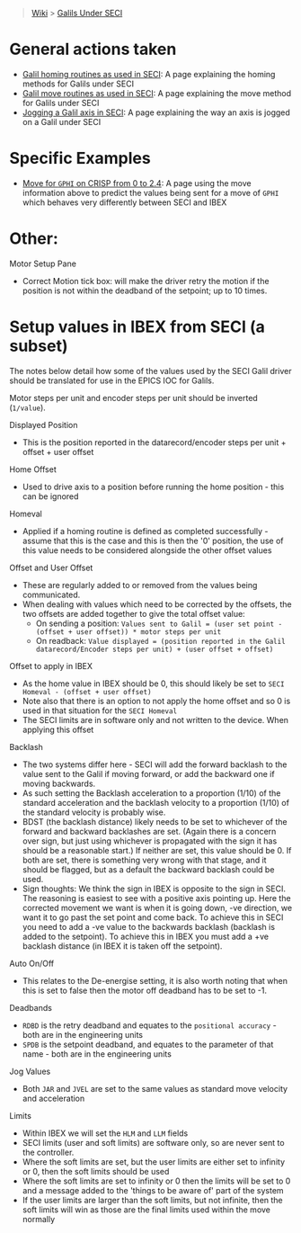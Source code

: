 > [Wiki](Home) > [Galils Under SECI](galils-under-seci)

# General actions taken
- [Galil homing routines as used in SECI](Homing-Galils-under-SECI): A page explaining the homing methods for Galils under SECI
- [Galil move routines as used in SECI](move-galils-under-SECI): A page explaining the move method for Galils under SECI
- [Jogging a Galil axis in SECI](jog-galils-in-SECI): A page explaining the way an axis is jogged on a Galil under SECI

# Specific Examples
- [Move for `GPHI` on CRISP from 0 to 2.4](move-gphi): A page using the move information above to predict the values being sent for a move of `GPHI` which behaves very differently between SECI and IBEX

# Other:

Motor Setup Pane

   - Correct Motion tick box: will make the driver retry the motion if the position is not within the deadband of the setpoint; up to 10 times.

# Setup values in IBEX from SECI (a subset)

The notes below detail how some of the values used by the SECI Galil driver should be translated for use in the EPICS IOC for Galils.

Motor steps per unit and encoder steps per unit should be inverted (`1/value`).

Displayed Position

- This is the position reported in the datarecord/encoder steps per unit + offset + user offset

Home Offset

- Used to drive axis to a position before running the home position - this can be ignored

Homeval

- Applied if a homing routine is defined as completed successfully - assume that this is the case and this is then the '0' position, the use of this value needs to be considered alongside the other offset values

Offset and User Offset

- These are regularly added to or removed from the values being communicated.
- When dealing with values which need to be corrected by the offsets, the two offsets are added together to give the total offset value:
   - On sending a position: `Values sent to Galil = (user set point - (offset + user offset)) * motor steps per unit`
   - On readback: `Value displayed = (position reported in the Galil datarecord/Encoder steps per unit) + (user offset + offset)`

Offset to apply in IBEX

- As the home value in IBEX should be 0, this should likely be set to `SECI Homeval - (offset + user offset)`
- Note also that there is an option to not apply the home offset and so 0 is used in that situation for the `SECI Homeval`
- The SECI limits are in software only and not written to the device. When applying this offset

Backlash

- The two systems differ here - SECI will add the forward backlash to the value sent to the Galil if moving forward, or add the backward one if moving backwards.
- As such setting the Backlash acceleration to a proportion (1/10) of the standard acceleration and the backlash velocity to a proportion (1/10) of the standard velocity is probably wise.
- BDST (the backlash distance) likely needs to be set to whichever of the forward and backward backlashes are set. (Again there is a concern over sign, but just using whichever is propagated with the sign it has should be a reasonable start.) If neither are set, this value should be 0. If both are set, there is something very wrong with that stage, and it should be flagged, but as a default the backward backlash could be used.
- Sign thoughts: We think the sign in IBEX is opposite to the sign in SECI. The reasoning is easiest to see with a positive axis pointing up. Here the corrected movement we want is when it is going down, -ve direction, we want it to go past the set point and come back. To achieve this in SECI you need to add a -ve value to the backwards backlash (backlash is added to the setpoint). To achieve this in IBEX you must add a +ve backlash distance (in IBEX it is taken off the setpoint).

Auto On/Off
- This relates to the De-energise setting, it is also worth noting that when this is set to false then the motor off deadband has to be set to -1.

Deadbands
- `RDBD` is the retry deadband and equates to the `positional accuracy` - both are in the engineering units
- `SPDB` is the setpoint deadband, and equates to the parameter of that name - both are in the engineering units

Jog Values
- Both `JAR` and `JVEL` are set to the same values as standard move velocity and acceleration

Limits
- Within IBEX we will set the `HLM` and `LLM` fields
- SECI limits (user and soft limits) are software only, so are never sent to the controller.
- Where the soft limits are set, but the user limits are either set to infinity or 0, then the soft limits should be used
- Where the soft limits are set to infinity or 0 then the limits will be set to 0 and a message added to the 'things to be aware of' part of the system
- If the user limits are larger than the soft limits, but not infinite, then the soft limits will win as those are the final limits used within the move normally

